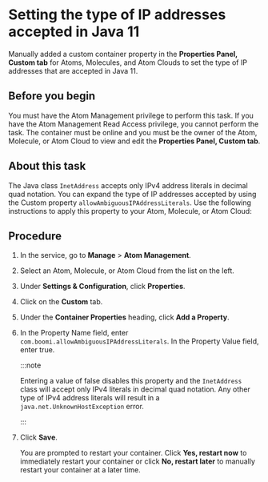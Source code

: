 # Setting the type of IP addresses accepted in Java 11 

<head>
  <meta name="guidename" content="Integration"/>
  <meta name="context" content="GUID-324033a3-d4e8-4f17-b472-12ef54f570ca"/>
</head>


Manually added a custom container property in the **Properties Panel, Custom tab** for Atoms, Molecules, and Atom Clouds to set the type of IP addresses that are accepted in Java 11.

## Before you begin

You must have the Atom Management privilege to perform this task. If you have the Atom Management Read Access privilege, you cannot perform the task. The container must be online and you must be the owner of the Atom, Molecule, or Atom Cloud to view and edit the **Properties Panel, Custom tab**.

## About this task

The Java class `InetAddress` accepts only IPv4 address literals in decimal quad notation. You can expand the type of IP addresses accepted by using the Custom property `allowAmbiguousIPAddressLiterals`. Use the following instructions to apply this property to your Atom, Molecule, or Atom Cloud:

## Procedure

1.  In the service, go to **Manage** \> **Atom Management**.

2.  Select an Atom, Molecule, or Atom Cloud from the list on the left.

3.  Under **Settings & Configuration**, click **Properties**.

4.  Click on the **Custom** tab.

5.  Under the **Container Properties** heading, click **Add a Property**.

6.  In the Property Name field, enter `com.boomi.allowAmbiguousIPAddressLiterals`. In the Property Value field, enter true.

    :::note
    
    Entering a value of false disables this property and the `InetAddress` class will accept only IPv4 literals in decimal quad notation. Any other type of IPv4 address literals will result in a `java.net.UnknownHostException` error.

    :::

7.  Click **Save**.

    You are prompted to restart your container. Click **Yes, restart now** to immediately restart your container or click **No, restart later** to manually restart your container at a later time.